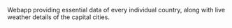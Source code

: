 Webapp providing essential data of every individual country, along with live weather details of the capital cities. 
